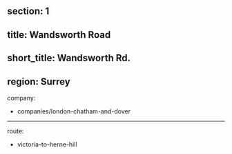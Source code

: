 section: 1
----
title: Wandsworth Road
----
short_title: Wandsworth Rd.
----
region: Surrey
----
company:
- companies/london-chatham-and-dover
----
route:
- victoria-to-herne-hill
